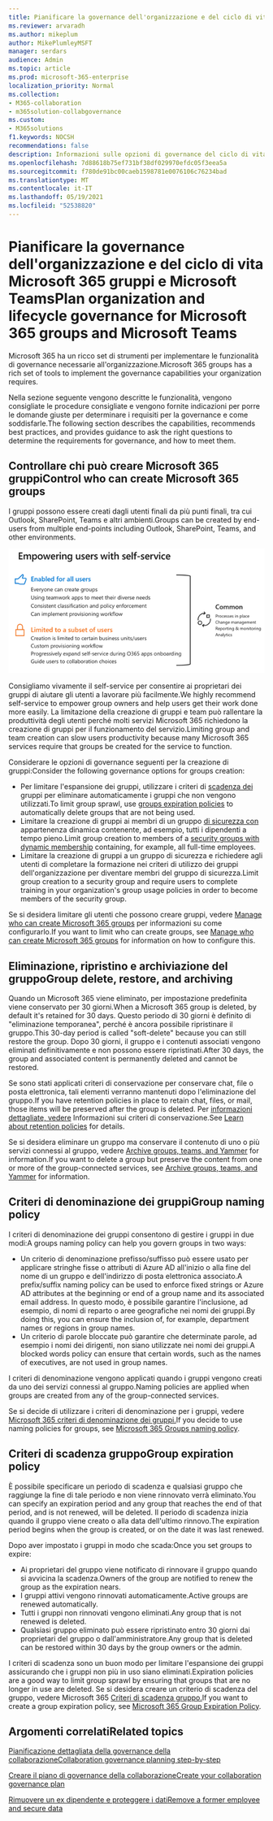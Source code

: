 ```yaml
---
title: Pianificare la governance dell'organizzazione e del ciclo di vita Microsoft 365 gruppi e Microsoft Teams
ms.reviewer: arvaradh
ms.author: mikeplum
author: MikePlumleyMSFT
manager: serdars
audience: Admin
ms.topic: article
ms.prod: microsoft-365-enterprise
localization_priority: Normal
ms.collection:
- M365-collaboration
- m365solution-collabgovernance
ms.custom:
- M365solutions
f1.keywords: NOCSH
recommendations: false
description: Informazioni sulle opzioni di governance del ciclo di vita per gli strumenti di collaborazione in Microsoft 365
ms.openlocfilehash: 7d88618b75ef731bf38df029970efdc05f3eea5a
ms.sourcegitcommit: f780de91bc00caeb1598781e0076106c76234bad
ms.translationtype: MT
ms.contentlocale: it-IT
ms.lasthandoff: 05/19/2021
ms.locfileid: "52538820"
---
```

# <a name="plan-organization-and-lifecycle-governance-for-microsoft-365-groups-and-microsoft-teams"></a><span data-ttu-id="b4bca-103">Pianificare la governance dell'organizzazione e del ciclo di vita Microsoft 365 gruppi e Microsoft Teams</span><span class="sxs-lookup"><span data-stu-id="b4bca-103">Plan organization and lifecycle governance for Microsoft 365 groups and Microsoft Teams</span></span>

<span data-ttu-id="b4bca-104">Microsoft 365 ha un ricco set di strumenti per implementare le funzionalità di governance necessarie all'organizzazione.</span><span class="sxs-lookup"><span data-stu-id="b4bca-104">Microsoft 365 groups has a rich set of tools to implement the governance capabilities your organization requires.</span></span> 

<span data-ttu-id="b4bca-105">Nella sezione seguente vengono descritte le funzionalità, vengono consigliate le procedure consigliate e vengono fornite indicazioni per porre le domande giuste per determinare i requisiti per la governance e come soddisfarle.</span><span class="sxs-lookup"><span data-stu-id="b4bca-105">The following section describes the capabilities, recommends best practices, and provides guidance to ask the right questions to determine the requirements for governance, and how to meet them.</span></span>

## <a name="control-who-can-create-microsoft-365-groups"></a><span data-ttu-id="b4bca-106">Controllare chi può creare Microsoft 365 gruppi</span><span class="sxs-lookup"><span data-stu-id="b4bca-106">Control who can create Microsoft 365 groups</span></span>

<span data-ttu-id="b4bca-107">I gruppi possono essere creati dagli utenti finali da più punti finali, tra cui Outlook, SharePoint, Teams e altri ambienti.</span><span class="sxs-lookup"><span data-stu-id="b4bca-107">Groups can be created by end-users from multiple end-points including Outlook, SharePoint, Teams, and other environments.</span></span>

![image desc](../media/04.png)

<span data-ttu-id="b4bca-109">Consigliamo vivamente il self-service per consentire ai proprietari dei gruppi di aiutare gli utenti a lavorare più facilmente.</span><span class="sxs-lookup"><span data-stu-id="b4bca-109">We highly recommend self-service to empower group owners and help users get their work done more easily.</span></span> <span data-ttu-id="b4bca-110">La limitazione della creazione di gruppi e team può rallentare la produttività degli utenti perché molti servizi Microsoft 365 richiedono la creazione di gruppi per il funzionamento del servizio.</span><span class="sxs-lookup"><span data-stu-id="b4bca-110">Limiting group and team creation can slow users productivity because many Microsoft 365 services require that groups be created for the service to function.</span></span>

<span data-ttu-id="b4bca-111">Considerare le opzioni di governance seguenti per la creazione di gruppi:</span><span class="sxs-lookup"><span data-stu-id="b4bca-111">Consider the following governance options for groups creation:</span></span>

- <span data-ttu-id="b4bca-112">Per limitare l'espansione dei gruppi, utilizzare i criteri di [scadenza dei](microsoft-365-groups-expiration-policy.md) gruppi per eliminare automaticamente i gruppi che non vengono utilizzati.</span><span class="sxs-lookup"><span data-stu-id="b4bca-112">To limit group sprawl, use [groups expiration policies](microsoft-365-groups-expiration-policy.md) to automatically delete groups that are not being used.</span></span>
- <span data-ttu-id="b4bca-113">Limitare la creazione di gruppi ai membri di un gruppo [di sicurezza con](/azure/active-directory/users-groups-roles/groups-create-rule) appartenenza dinamica contenente, ad esempio, tutti i dipendenti a tempo pieno.</span><span class="sxs-lookup"><span data-stu-id="b4bca-113">Limit group creation to members of a [security groups with dynamic membership](/azure/active-directory/users-groups-roles/groups-create-rule) containing, for example, all full-time employees.</span></span>
- <span data-ttu-id="b4bca-114">Limitare la creazione di gruppi a un gruppo di sicurezza e richiedere agli utenti di completare la formazione nei criteri di utilizzo dei gruppi dell'organizzazione per diventare membri del gruppo di sicurezza.</span><span class="sxs-lookup"><span data-stu-id="b4bca-114">Limit group creation to a security group and require users to complete training in your organization's group usage policies in order to become members of the security group.</span></span>

<span data-ttu-id="b4bca-115">Se si desidera limitare gli utenti che possono creare gruppi, vedere [Manage who can create Microsoft 365 groups](manage-creation-of-groups.md) per informazioni su come configurarlo.</span><span class="sxs-lookup"><span data-stu-id="b4bca-115">If you want to limit who can create groups, see [Manage who can create Microsoft 365 groups](manage-creation-of-groups.md) for information on how to configure this.</span></span>

## <a name="group-delete-restore-and-archiving"></a><span data-ttu-id="b4bca-116">Eliminazione, ripristino e archiviazione del gruppo</span><span class="sxs-lookup"><span data-stu-id="b4bca-116">Group delete, restore, and archiving</span></span>

<span data-ttu-id="b4bca-117">Quando un Microsoft 365 viene eliminato, per impostazione predefinita viene conservato per 30 giorni.</span><span class="sxs-lookup"><span data-stu-id="b4bca-117">When a Microsoft 365 group is deleted, by default it's retained for 30 days.</span></span> <span data-ttu-id="b4bca-118">Questo periodo di 30 giorni è definito di "eliminazione temporanea", perché è ancora possibile ripristinare il gruppo.</span><span class="sxs-lookup"><span data-stu-id="b4bca-118">This 30-day period is called "soft-delete" because you can still restore the group.</span></span> <span data-ttu-id="b4bca-119">Dopo 30 giorni, il gruppo e i contenuti associati vengono eliminati definitivamente e non possono essere ripristinati.</span><span class="sxs-lookup"><span data-stu-id="b4bca-119">After 30 days, the group and associated content is permanently deleted and cannot be restored.</span></span>

<span data-ttu-id="b4bca-120">Se sono stati applicati criteri di conservazione per conservare chat, file o posta elettronica, tali elementi verranno mantenuti dopo l'eliminazione del gruppo.</span><span class="sxs-lookup"><span data-stu-id="b4bca-120">If you have retention policies in place to retain chat, files, or mail, those items will be preserved after the group is deleted.</span></span> <span data-ttu-id="b4bca-121">Per [informazioni dettagliate, vedere](../compliance/retention.md) Informazioni sui criteri di conservazione.</span><span class="sxs-lookup"><span data-stu-id="b4bca-121">See [Learn about retention policies](../compliance/retention.md) for details.</span></span>

<span data-ttu-id="b4bca-122">Se si desidera eliminare un gruppo ma conservare il contenuto di uno o più servizi connessi al gruppo, vedere [Archive groups, teams, and Yammer](end-life-cycle-groups-teams-sites-yammer.md) for information.</span><span class="sxs-lookup"><span data-stu-id="b4bca-122">If you want to delete a group but preserve the content from one or more of the group-connected services, see [Archive groups, teams, and Yammer](end-life-cycle-groups-teams-sites-yammer.md) for information.</span></span>

## <a name="group-naming-policy"></a><span data-ttu-id="b4bca-123">Criteri di denominazione dei gruppi</span><span class="sxs-lookup"><span data-stu-id="b4bca-123">Group naming policy</span></span>

<span data-ttu-id="b4bca-124">I criteri di denominazione dei gruppi consentono di gestire i gruppi in due modi:</span><span class="sxs-lookup"><span data-stu-id="b4bca-124">A groups naming policy can help you govern groups in two ways:</span></span>

- <span data-ttu-id="b4bca-125">Un criterio di denominazione prefisso/suffisso può essere usato per applicare stringhe fisse o attributi di Azure AD all'inizio o alla fine del nome di un gruppo e dell'indirizzo di posta elettronica associato.</span><span class="sxs-lookup"><span data-stu-id="b4bca-125">A prefix/suffix naming policy can be used to enforce fixed strings or Azure AD attributes at the beginning or end of a group name and its associated email address.</span></span> <span data-ttu-id="b4bca-126">In questo modo, è possibile garantire l'inclusione, ad esempio, di nomi di reparto o aree geografiche nei nomi dei gruppi.</span><span class="sxs-lookup"><span data-stu-id="b4bca-126">By doing this, you can ensure the inclusion of, for example, department names or regions in group names.</span></span>
- <span data-ttu-id="b4bca-127">Un criterio di parole bloccate può garantire che determinate parole, ad esempio i nomi dei dirigenti, non siano utilizzate nei nomi dei gruppi.</span><span class="sxs-lookup"><span data-stu-id="b4bca-127">A blocked words policy can ensure that certain words, such as the names of executives, are not used in group names.</span></span>

<span data-ttu-id="b4bca-128">I criteri di denominazione vengono applicati quando i gruppi vengono creati da uno dei servizi connessi al gruppo.</span><span class="sxs-lookup"><span data-stu-id="b4bca-128">Naming policies are applied when groups are created from any of the group-connected services.</span></span>

<span data-ttu-id="b4bca-129">Se si decide di utilizzare i criteri di denominazione per i gruppi, vedere [Microsoft 365 criteri di denominazione dei gruppi.](groups-naming-policy.md)</span><span class="sxs-lookup"><span data-stu-id="b4bca-129">If you decide to use naming policies for groups, see [Microsoft 365 Groups naming policy](groups-naming-policy.md).</span></span>

## <a name="group-expiration-policy"></a><span data-ttu-id="b4bca-130">Criteri di scadenza gruppo</span><span class="sxs-lookup"><span data-stu-id="b4bca-130">Group expiration policy</span></span>

<span data-ttu-id="b4bca-131">È possibile specificare un periodo di scadenza e qualsiasi gruppo che raggiunge la fine di tale periodo e non viene rinnovato verrà eliminato.</span><span class="sxs-lookup"><span data-stu-id="b4bca-131">You can specify an expiration period and any group that reaches the end of that period, and is not renewed, will be deleted.</span></span> <span data-ttu-id="b4bca-132">Il periodo di scadenza inizia quando il gruppo viene creato o alla data dell'ultimo rinnovo.</span><span class="sxs-lookup"><span data-stu-id="b4bca-132">The expiration period begins when the group is created, or on the date it was last renewed.</span></span>

<span data-ttu-id="b4bca-133">Dopo aver impostato i gruppi in modo che scada:</span><span class="sxs-lookup"><span data-stu-id="b4bca-133">Once you set groups to expire:</span></span>
- <span data-ttu-id="b4bca-134">Ai proprietari del gruppo viene notificato di rinnovare il gruppo quando si avvicina la scadenza.</span><span class="sxs-lookup"><span data-stu-id="b4bca-134">Owners of the group are notified to renew the group as the expiration nears.</span></span>
- <span data-ttu-id="b4bca-135">I gruppi attivi vengono rinnovati automaticamente.</span><span class="sxs-lookup"><span data-stu-id="b4bca-135">Active groups are renewed automatically.</span></span>
- <span data-ttu-id="b4bca-136">Tutti i gruppi non rinnovati vengono eliminati.</span><span class="sxs-lookup"><span data-stu-id="b4bca-136">Any group that is not renewed is deleted.</span></span>
- <span data-ttu-id="b4bca-137">Qualsiasi gruppo eliminato può essere ripristinato entro 30 giorni dai proprietari del gruppo o dall'amministratore.</span><span class="sxs-lookup"><span data-stu-id="b4bca-137">Any group that is deleted can be restored within 30 days by the group owners or the admin.</span></span>

<span data-ttu-id="b4bca-138">I criteri di scadenza sono un buon modo per limitare l'espansione dei gruppi assicurando che i gruppi non più in uso siano eliminati.</span><span class="sxs-lookup"><span data-stu-id="b4bca-138">Expiration policies are a good way to limit group sprawl by ensuring that groups that are no longer in use are deleted.</span></span> <span data-ttu-id="b4bca-139">Se si desidera creare un criterio di scadenza del gruppo, vedere Microsoft 365 [Criteri di scadenza gruppo.](microsoft-365-groups-expiration-policy.md)</span><span class="sxs-lookup"><span data-stu-id="b4bca-139">If you want to create a group expiration policy, see [Microsoft 365 Group Expiration Policy](microsoft-365-groups-expiration-policy.md).</span></span>

## <a name="related-topics"></a><span data-ttu-id="b4bca-140">Argomenti correlati</span><span class="sxs-lookup"><span data-stu-id="b4bca-140">Related topics</span></span>

[<span data-ttu-id="b4bca-141">Pianificazione dettagliata della governance della collaborazione</span><span class="sxs-lookup"><span data-stu-id="b4bca-141">Collaboration governance planning step-by-step</span></span>](collaboration-governance-overview.md#collaboration-governance-planning-step-by-step)

[<span data-ttu-id="b4bca-142">Creare il piano di governance della collaborazione</span><span class="sxs-lookup"><span data-stu-id="b4bca-142">Create your collaboration governance plan</span></span>](collaboration-governance-first.md)

[<span data-ttu-id="b4bca-143">Rimuovere un ex dipendente e proteggere i dati</span><span class="sxs-lookup"><span data-stu-id="b4bca-143">Remove a former employee and secure data</span></span>](/microsoft-365/admin/add-users/remove-former-employee)
